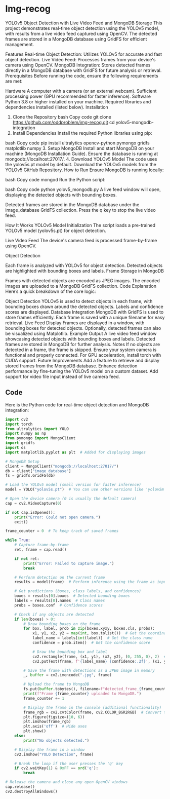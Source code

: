 # Img-recog
YOLOv5 Object Detection with Live Video Feed and MongoDB Storage
This project demonstrates real-time object detection using the YOLOv5 model, with results from a live video feed captured using OpenCV. The detected frames are stored in a MongoDB database using GridFS for efficient management.

Features
Real-time Object Detection: Utilizes YOLOv5 for accurate and fast object detection.
Live Video Feed: Processes frames from your device's camera using OpenCV.
MongoDB Integration: Stores detected frames directly in a MongoDB database with GridFS for future analysis or retrieval.
Prerequisites
Before running the code, ensure the following requirements are met:

Hardware
A computer with a camera (or an external webcam).
Sufficient processing power (GPU recommended for faster inference).
Software
Python 3.8 or higher installed on your machine.
Required libraries and dependencies installed (listed below).
Installation
1. Clone the Repository
bash
Copy code
git clone https://github.com/oddproblem/img-recog.git
cd yolov5-mongodb-integration
2. Install Dependencies
Install the required Python libraries using pip:

bash
Copy code
pip install ultralytics opencv-python pymongo gridfs matplotlib numpy
3. Setup MongoDB
Install and start MongoDB on your machine (MongoDB Installation Guide).
Ensure the database is running at mongodb://localhost:27017/.
4. Download YOLOv5 Model
The code uses the yolov5s.pt model by default.
Download the YOLOv5 models from the YOLOv5 GitHub Repository.
How to Run
Ensure MongoDB is running locally:

bash
Copy code
mongod
Run the Python script:

bash
Copy code
python yolov5_mongodb.py
A live feed window will open, displaying the detected objects with bounding boxes.

Detected frames are stored in the MongoDB database under the image_database GridFS collection.
Press the q key to stop the live video feed.

How It Works
YOLOv5 Model Initialization
The script loads a pre-trained YOLOv5 model (yolov5s.pt) for object detection.

Live Video Feed
The device's camera feed is processed frame-by-frame using OpenCV.

Object Detection

Each frame is analyzed with YOLOv5 for object detection.
Detected objects are highlighted with bounding boxes and labels.
Frame Storage in MongoDB

Frames with detected objects are encoded as JPEG images.
The encoded images are uploaded to a MongoDB GridFS collection.
Code Explanation
Here’s a quick breakdown of the core logic:

Object Detection
YOLOv5 is used to detect objects in each frame, with bounding boxes drawn around the detected objects.
Labels and confidence scores are displayed.
Database Integration
MongoDB with GridFS is used to store frames efficiently.
Each frame is saved with a unique filename for easy retrieval.
Live Feed Display
Frames are displayed in a window, with bounding boxes for detected objects.
Optionally, detected frames can also be visualized using Matplotlib.
Example Output
A live video feed window showcasing detected objects with bounding boxes and labels.
Detected frames are stored in MongoDB for further analysis.
Notes
If no objects are detected in a frame, the frame is skipped.
Ensure your system camera is functional and properly connected.
For GPU acceleration, install torch with CUDA support.
Future Improvements
Add a feature to retrieve and display stored frames from the MongoDB database.
Enhance detection performance by fine-tuning the YOLOv5 model on a custom dataset.
Add support for video file input instead of live camera feed.


## Code

Here is the Python code for real-time object detection and MongoDB integration:

```python
import cv2
import torch
from ultralytics import YOLO
import numpy as np
from pymongo import MongoClient
import gridfs
import os
import matplotlib.pyplot as plt  # Added for displaying images

# MongoDB Setup
client = MongoClient("mongodb://localhost:27017/")
db = client["image_database"]
fs = gridfs.GridFS(db)

# Load the YOLOv5 model (small version for faster inference)
model = YOLO("yolov5s.pt")  # You can use other versions like 'yolov5m', 'yolov5l', or 'yolov5x'

# Open the device camera (0 is usually the default camera)
cap = cv2.VideoCapture(0)

if not cap.isOpened():
    print("Error: Could not open camera.")
    exit()

frame_counter = 0  # To keep track of saved frames

while True:
    # Capture frame-by-frame
    ret, frame = cap.read()

    if not ret:
        print("Error: Failed to capture image.")
        break

    # Perform detection on the current frame
    results = model(frame)  # Perform inference using the frame as input

    # Get predictions (boxes, class labels, and confidences)
    boxes = results[0].boxes  # Detected bounding boxes
    labels = results[0].names  # Class names
    probs = boxes.conf  # Confidence scores

    # Check if any objects are detected
    if len(boxes) > 0:
        # Draw bounding boxes on the frame
        for box, label, prob in zip(boxes.xyxy, boxes.cls, probs):
            x1, y1, x2, y2 = map(int, box.tolist())  # Get the coordinates of the bounding box
            label_name = labels[int(label)]  # Get the class name
            confidence = prob.item()  # Get the confidence score

            # Draw the bounding box and label
            cv2.rectangle(frame, (x1, y1), (x2, y2), (0, 255, 0), 2)  # Draw the rectangle (green color)
            cv2.putText(frame, f'{label_name} {confidence:.2f}', (x1, y1 - 10), cv2.FONT_HERSHEY_SIMPLEX, 0.5, (0, 255, 0), 2)

        # Save the frame with detections as a JPEG image in memory
        _, buffer = cv2.imencode(".jpg", frame)

        # Upload the frame to MongoDB
        fs.put(buffer.tobytes(), filename=f"detected_frame_{frame_counter}.jpg")
        print(f"Frame {frame_counter} uploaded to MongoDB.")
        frame_counter += 1

        # Display the frame in the console (additional functionality)
        frame_rgb = cv2.cvtColor(frame, cv2.COLOR_BGR2RGB)  # Convert to RGB format for Matplotlib
        plt.figure(figsize=(10, 6))
        plt.imshow(frame_rgb)
        plt.axis('off')  # Hide axes
        plt.show()
    else:
        print("No objects detected.")

    # Display the frame in a window
    cv2.imshow("YOLO Detection", frame)

    # Break the loop if the user presses the 'q' key
    if cv2.waitKey(1) & 0xFF == ord('q'):
        break

# Release the camera and close any open OpenCV windows
cap.release()
cv2.destroyAllWindows()


